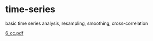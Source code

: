 # time-series
basic time series analysis, resampling, smoothing, cross-correlation


[6_cc.pdf](https://github.com/tgoebel/cross_corr/files/7794177/6_cc.pdf)

